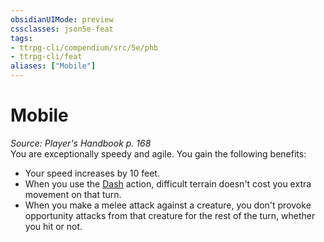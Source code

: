 ```yaml
---
obsidianUIMode: preview
cssclasses: json5e-feat
tags:
- ttrpg-cli/compendium/src/5e/phb
- ttrpg-cli/feat
aliases: ["Mobile"]
---
```

# Mobile
*Source: Player's Handbook p. 168*  
You are exceptionally speedy and agile. You gain the following benefits:

- Your speed increases by 10 feet.  
- When you use the [Dash](3-Mechanics/CLI/rules/actions.md#Dash) action, difficult terrain doesn't cost you extra movement on that turn.  
- When you make a melee attack against a creature, you don't provoke opportunity attacks from that creature for the rest of the turn, whether you hit or not.